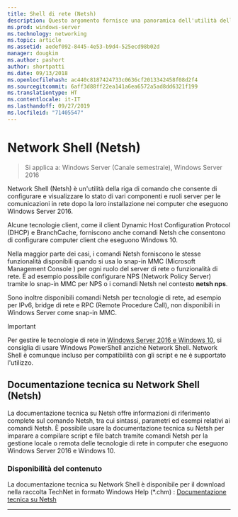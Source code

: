 ```yaml
---
title: Shell di rete (Netsh)
description: Questo argomento fornisce una panoramica dell'utilità della riga di comando Netsh (Network Shell) in Windows Server 2016.
ms.prod: windows-server
ms.technology: networking
ms.topic: article
ms.assetid: aedef092-8445-4e53-b9d4-525ecd98b02d
manager: dougkim
ms.author: pashort
author: shortpatti
ms.date: 09/13/2018
ms.openlocfilehash: ac440c8187424733c0636cf2013342458f08d2f4
ms.sourcegitcommit: 6aff3d88ff22ea141a6ea6572a5ad8dd6321f199
ms.translationtype: HT
ms.contentlocale: it-IT
ms.lasthandoff: 09/27/2019
ms.locfileid: "71405547"
---
```

# <a name="network-shell-netsh"></a>Network Shell \(Netsh\)

>Si applica a: Windows Server (Canale semestrale), Windows Server 2016

Network Shell (Netsh) è un'utilità della riga di comando che consente di configurare e visualizzare lo stato di vari componenti e ruoli server per le comunicazioni in rete dopo la loro installazione nei computer che eseguono Windows Server 2016.

Alcune tecnologie client, come il client Dynamic Host Configuration Protocol \(DHCP\) e BranchCache, forniscono anche comandi Netsh che consentono di configurare computer client che eseguono Windows 10.

Nella maggior parte dei casi, i comandi Netsh forniscono le stesse funzionalità disponibili quando si usa lo snap\-in MMC \(Microsoft Management Console \) per ogni ruolo del server di rete o funzionalità di rete. È ad esempio possibile configurare NPS \(Network Policy Server\) tramite lo snap-in MMC per NPS o i comandi Netsh nel contesto **netsh nps**.

Sono inoltre disponibili comandi Netsh per tecnologie di rete, ad esempio per IPv6, bridge di rete e RPC \(Remote Procedure Call\), non disponibili in Windows Server come snap-in MMC.

>[!IMPORTANT]
>Per gestire le tecnologie di rete in [Windows Server 2016 e Windows 10](https://technet.microsoft.com/library/mt156917.aspx), si consiglia di usare Windows PowerShell anziché Network Shell. Network Shell è comunque incluso per compatibilità con gli script e ne è supportato l'utilizzo.

## <a name="network-shell-netsh-technical-reference"></a>Documentazione tecnica su Network Shell (Netsh)

La documentazione tecnica su Netsh offre informazioni di riferimento complete sul comando Netsh, tra cui sintassi, parametri ed esempi relativi ai comandi Netsh. È possibile usare la documentazione tecnica su Netsh per imparare a compilare script e file batch tramite comandi Netsh per la gestione locale o remota delle tecnologie di rete in computer che eseguono Windows Server 2016 e Windows 10.  
  
### <a name="content-availability"></a>Disponibilità del contenuto  
  
La documentazione tecnica su Network Shell è disponibile per il download nella raccolta TechNet in formato Windows Help \(*.chm\) : [Documentazione tecnica su Netsh](https://gallery.technet.microsoft.com/Netsh-Technical-Reference-c46523dc)  
  
---
